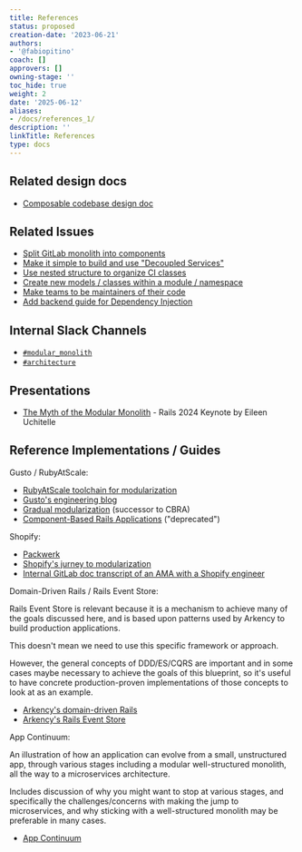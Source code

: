 ```yaml
---
title: References
status: proposed
creation-date: '2023-06-21'
authors:
- '@fabiopitino'
coach: []
approvers: []
owning-stage: ''
toc_hide: true
weight: 2
date: '2025-06-12'
aliases:
- /docs/references_1/
description: ''
linkTitle: References
type: docs
---
```


## Related design docs

- [Composable codebase design doc](../composable_codebase_using_rails_engines/index.md)

## Related Issues

- [Split GitLab monolith into components](https://gitlab.com/gitlab-org/gitlab/-/issues/365293)
- [Make it simple to build and use "Decoupled Services"](https://gitlab.com/gitlab-org/gitlab/-/issues/31121)
- [Use nested structure to organize CI classes](https://gitlab.com/gitlab-org/gitlab/-/issues/209745)
- [Create new models / classes within a module / namespace](https://gitlab.com/gitlab-org/gitlab/-/issues/212156)
- [Make teams to be maintainers of their code](https://gitlab.com/gitlab-org/gitlab/-/issues/25872)
- [Add backend guide for Dependency Injection](https://gitlab.com/gitlab-org/gitlab/-/merge_requests/73644)

## Internal Slack Channels

- [`#modular_monolith`](https://gitlab.slack.com/archives/C03NTK6HZBM)
- [`#architecture`](https://gitlab.slack.com/archives/CJ4DB7517)

## Presentations

- [The Myth of the Modular Monolith](https://youtu.be/olxoNDBp6Rg?feature=shared) - Rails 2024 Keynote by Eileen Uchitelle

## Reference Implementations / Guides

Gusto / RubyAtScale:

- [RubyAtScale toolchain for modularization](https://github.com/rubyatscale)
- [Gusto's engineering blog](https://engineering.gusto.com/laying-the-cultural-and-technical-foundation-for-big-rails-6b5ab78349ed)
- [Gradual modularization](https://gradualmodularization.com/) (successor to CBRA)
- [Component-Based Rails Applications](https://cbra.info) ("deprecated")

Shopify:

- [Packwerk](https://github.com/Shopify/packwerk)
- [Shopify's jurney to modularization](https://shopify.engineering/shopify-monolith)
- [Internal GitLab doc transcript of an AMA with a Shopify engineer](https://docs.google.com/document/d/1uZbcaK8Aqs-D_n7_uQ5XE295r5UWDJEBwA6g5bTjcwc/edit#heading=h.d1tml5rlzrpa)

Domain-Driven Rails / Rails Event Store:

Rails Event Store is relevant because it is a mechanism to achieve many
of the goals discussed here, and is based upon patterns used by Arkency
to build production applications.

This doesn't mean we need to use this specific framework or approach.

However, the general concepts of DDD/ES/CQRS are important and in some
cases maybe necessary to achieve the goals of this blueprint, so it's
useful to have concrete production-proven implementations of those
concepts to look at as an example.

- [Arkency's domain-driven Rails](https://products.arkency.com/domain-driven-rails/)
- [Arkency's Rails Event Store](https://railseventstore.org)

App Continuum:

An illustration of how an application can evolve from a small, unstructured app, through various
stages including a modular well-structured monolith, all the way to a microservices architecture.

Includes discussion of why you might want to stop at various stages, and specifically the
challenges/concerns with making the jump to microservices, and why sticking with a
well-structured monolith may be preferable in many cases.

- [App Continuum](https://www.appcontinuum.io)

